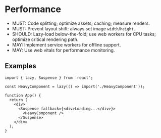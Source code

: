 # Performance

- MUST: Code splitting; optimize assets; caching; measure renders.
- MUST: Prevent layout shift: always set image `width`/`height`.
- SHOULD: Lazy-load below-the-fold; use web workers for CPU tasks; optimize critical rendering path.
- MAY: Implement service workers for offline support.
- MAY: Use web vitals for performance monitoring.

## Examples
```tsx
import { lazy, Suspense } from 'react';

const HeavyComponent = lazy(() => import('./HeavyComponent'));

function App() {
  return (
    <div>
      <Suspense fallback={<div>Loading...</div>}>
        <HeavyComponent />
      </Suspense>
    </div>
  );
}
```
